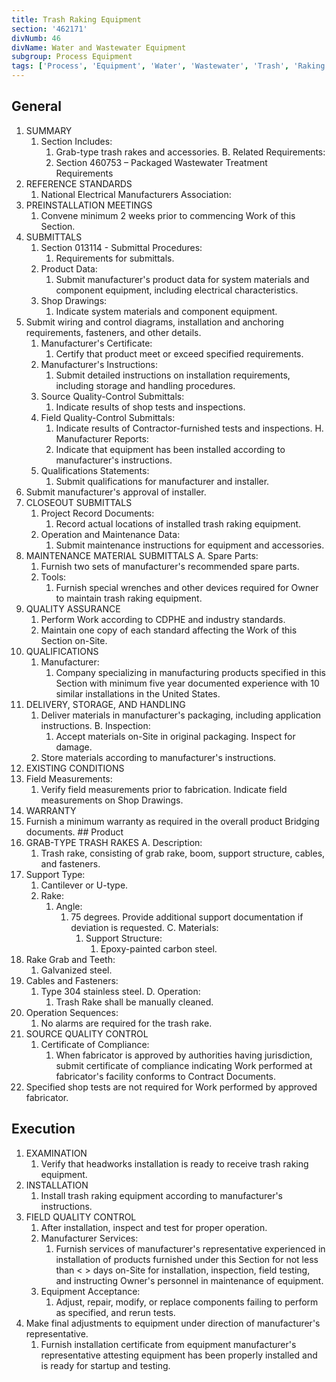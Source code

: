 ```yaml
---
title: Trash Raking Equipment
section: '462171'
divNumb: 46
divName: Water and Wastewater Equipment
subgroup: Process Equipment
tags: ['Process', 'Equipment', 'Water', 'Wastewater', 'Trash', 'Raking']
---
```


## General

1. SUMMARY
   1. Section Includes:
      1. Grab-type trash rakes and accessories. B. Related Requirements:
      1. Section 460753 – Packaged Wastewater Treatment Requirements
2. REFERENCE STANDARDS
   1. National Electrical Manufacturers Association:
3. PREINSTALLATION MEETINGS
   1. Convene minimum 2 weeks prior to commencing Work of this Section.
4. SUBMITTALS
   1. Section 013114 - Submittal Procedures:
      1. Requirements for submittals.
   1. Product Data:
      1. Submit manufacturer's product data for system materials and component equipment, including electrical characteristics.
   1. Shop Drawings:
      1. Indicate system materials and component equipment.
2. Submit wiring and control diagrams, installation and anchoring requirements, fasteners, and other details.
   1. Manufacturer's Certificate:
      1. Certify that product meet or exceed specified requirements.
   1. Manufacturer's Instructions:
      1. Submit detailed instructions on installation requirements, including storage and handling procedures.
   1. Source Quality-Control Submittals:
      1. Indicate results of shop tests and inspections.
   1. Field Quality-Control Submittals:
      1. Indicate results of Contractor-furnished tests and inspections. H. Manufacturer Reports:
      1. Indicate that equipment has been installed according to manufacturer's
instructions.
   1. Qualifications Statements:
      1. Submit qualifications for manufacturer and installer.
2. Submit manufacturer's approval of installer.
5. CLOSEOUT SUBMITTALS
   1. Project Record Documents:
      1. Record actual locations of installed trash raking equipment.
   1. Operation and Maintenance Data:
      1. Submit maintenance instructions for equipment and accessories.
6. MAINTENANCE MATERIAL SUBMITTALS A. Spare Parts:
      1. Furnish two sets of manufacturer's recommended spare parts.
   1. Tools:
      1. Furnish special wrenches and other devices required for Owner to maintain trash raking equipment.
7. QUALITY ASSURANCE
   1. Perform Work according to CDPHE and industry standards.
   1. Maintain one copy of each standard affecting the Work of this Section on-Site.
8. QUALIFICATIONS
   1. Manufacturer:
      1. Company specializing in manufacturing products specified in this Section with minimum five year documented experience with 10 similar installations in the United States.
9. DELIVERY, STORAGE, AND HANDLING
   1. Deliver materials in manufacturer's packaging, including application instructions. B. Inspection:
      1. Accept materials on-Site in original packaging. Inspect for damage.
   1. Store materials according to manufacturer's instructions.
10. EXISTING CONDITIONS
   1. Field Measurements:
      1. Verify field measurements prior to fabrication. Indicate field measurements on Shop Drawings.
11. WARRANTY
   1. Furnish a minimum warranty as required in the overall product Bridging documents. ## Product
1. GRAB-TYPE TRASH RAKES A. Description:
      1. Trash rake, consisting of grab rake, boom, support structure, cables, and fasteners.
2. Support Type:
      1. Cantilever or U-type.
   1. Rake:
      1. Angle:
         1. 75 degrees. Provide additional support documentation if deviation is requested. C. Materials:
            1. Support Structure:
                  1. Epoxy-painted carbon steel.
2. Rake Grab and Teeth:
      1. Galvanized steel.
3. Cables and Fasteners:
      1. Type 304 stainless steel. D. Operation:
            1. Trash Rake shall be manually cleaned.
2. Operation Sequences:
      1. No alarms are required for the trash rake.
2. SOURCE QUALITY CONTROL
   1. Certificate of Compliance:
      1. When fabricator is approved by authorities having jurisdiction, submit certificate of compliance indicating Work performed at fabricator's facility conforms to Contract Documents.
1. Specified shop tests are not required for Work performed by approved fabricator. 

## Execution

1. EXAMINATION
   1. Verify that headworks installation is ready to receive trash raking equipment.
2. INSTALLATION
   1. Install trash raking equipment according to manufacturer's instructions.
3. FIELD QUALITY CONTROL
   1. After installation, inspect and test for proper operation.
   1. Manufacturer Services:
      1. Furnish services of manufacturer's representative experienced in installation of products furnished under this Section for not less than < > days on-Site for installation, inspection, field testing, and instructing Owner's personnel in maintenance of equipment.
   1. Equipment Acceptance:
      1. Adjust, repair, modify, or replace components failing to perform as specified, and rerun tests.
2. Make final adjustments to equipment under direction of manufacturer's representative.
   1. Furnish installation certificate from equipment manufacturer's representative attesting equipment has been properly installed and is ready for startup and testing.


